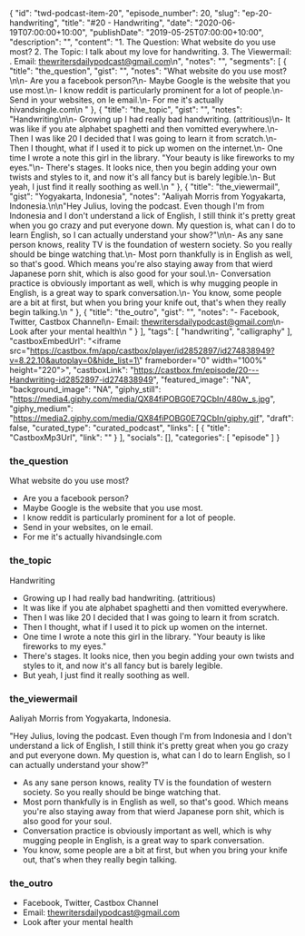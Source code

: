 {
	"id": "twd-podcast-item-20",
	"episode_number": 20,
	"slug": "ep-20-handwriting",
	"title": "#20 - Handwriting",
	"date": "2020-06-19T07:00:00+10:00",
	"publishDate": "2019-05-25T07:00:00+10:00",
	"description": "",
	"content": "1. The Question: What website do you use most? 2. The Topic: I talk about my love for handwriting. 3. The Viewermail: . Email: thewritersdailypodcast@gmail.com\n",
	"notes": "",
	"segments": [
		{
			"title": "the_question",
			"gist": "",
			"notes": "What website do you use most?\n\n- Are you a facebook person?\n- Maybe Google is the website that you use most.\n- I know reddit is particularly prominent for a lot of people.\n- Send in your websites, on le email.\n- For me it's actually hivandsingle.com\n      "
		},
		{
			"title": "the_topic",
			"gist": "",
			"notes": "Handwriting\n\n- Growing up I had really bad handwriting. (attritious)\n- It was like if you ate alphabet spaghetti and then vomitted everywhere.\n- Then I was like 20 I decided that I was going to learn it from scratch.\n- Then I thought, what if I used it to pick up women on the internet.\n- One time I wrote a note this girl in the library. \"Your beauty is like fireworks to my eyes.\"\n- There's stages. It looks nice, then you begin adding your own twists and styles to it, and now it's all fancy but is barely legible.\n- But yeah, I just find it really soothing as well.\n      "
		},
		{
			"title": "the_viewermail",
			"gist": "Yogyakarta, Indonesia",
			"notes": "Aaliyah Morris from Yogyakarta, Indonesia.\n\n\"Hey Julius, loving the podcast. Even though I'm from Indonesia and I don't understand a lick of English, I still think it's pretty great when you go crazy and put everyone down. My question is, what can I do to learn English, so I can actually understand your show?\"\n\n- As any sane person knows, reality TV is the foundation of western society. So you really should be binge watching that.\n- Most porn thankfully is in English as well, so that's good. Which means you're also staying away from that wierd Japanese porn shit, which is also good for your soul.\n- Conversation practice is obviously important as well, which is why mugging people in English, is a great way to spark conversation.\n- You know, some people are a bit at first, but when you bring your knife out, that's when they really begin talking.\n      "
		},
		{
			"title": "the_outro",
			"gist": "",
			"notes": "- Facebook, Twitter, Castbox Channel\n- Email: thewritersdailypodcast@gmail.com\n- Look after your mental health\n      "
		}
	],
	"tags": [
		"handwriting",
		"calligraphy"
	],
	"castboxEmbedUrl": "<iframe src=\"https://castbox.fm/app/castbox/player/id2852897/id274838949?v=8.22.10&autoplay=0&hide_list=1\" frameborder=\"0\" width=\"100%\" height=\"220\"></iframe>",
	"castboxLink": "https://castbox.fm/episode/20---Handwriting-id2852897-id274838949",
	"featured_image": "NA",
	"background_image": "NA",
	"giphy_still": "https://media4.giphy.com/media/QX84fiPOBG0E7QCbIn/480w_s.jpg",
	"giphy_medium": "https://media2.giphy.com/media/QX84fiPOBG0E7QCbIn/giphy.gif",
	"draft": false,
	"curated_type": "curated_podcast",
	"links": [
		{
			"title": "CastboxMp3Url",
			"link": ""
		}
	],
	"socials": [],
	"categories": [
		"episode"
	]
}

### the_question

What website do you use most?

- Are you a facebook person?
- Maybe Google is the website that you use most.
- I know reddit is particularly prominent for a lot of people.
- Send in your websites, on le email.
- For me it's actually hivandsingle.com
      
### the_topic

Handwriting

- Growing up I had really bad handwriting. (attritious)
- It was like if you ate alphabet spaghetti and then vomitted everywhere.
- Then I was like 20 I decided that I was going to learn it from scratch.
- Then I thought, what if I used it to pick up women on the internet.
- One time I wrote a note this girl in the library. "Your beauty is like fireworks to my eyes."
- There's stages. It looks nice, then you begin adding your own twists and styles to it, and now it's all fancy but is barely legible.
- But yeah, I just find it really soothing as well.
      
### the_viewermail

Aaliyah Morris from Yogyakarta, Indonesia.

"Hey Julius, loving the podcast. Even though I'm from Indonesia and I don't understand a lick of English, I still think it's pretty great when you go crazy and put everyone down. My question is, what can I do to learn English, so I can actually understand your show?"

- As any sane person knows, reality TV is the foundation of western society. So you really should be binge watching that.
- Most porn thankfully is in English as well, so that's good. Which means you're also staying away from that wierd Japanese porn shit, which is also good for your soul.
- Conversation practice is obviously important as well, which is why mugging people in English, is a great way to spark conversation.
- You know, some people are a bit at first, but when you bring your knife out, that's when they really begin talking.
      
### the_outro

- Facebook, Twitter, Castbox Channel
- Email: thewritersdailypodcast@gmail.com
- Look after your mental health
      
